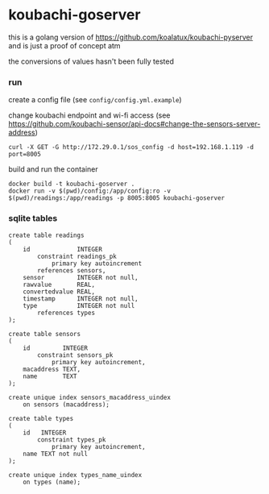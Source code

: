 # koubachi-goserver
this is a golang version of https://github.com/koalatux/koubachi-pyserver and is just a proof of concept atm

the conversions of values hasn't been fully tested

### run
create a config file (see `config/config.yml.example`)

change koubachi endpoint and wi-fi access (see https://github.com/koubachi-sensor/api-docs#change-the-sensors-server-address)
```
curl -X GET -G http://172.29.0.1/sos_config -d host=192.168.1.119 -d port=8005
```

build and run the container
```
docker build -t koubachi-goserver .
docker run -v $(pwd)/config:/app/config:ro -v $(pwd)/readings:/app/readings -p 8005:8005 koubachi-goserver
```

### sqlite tables
```
create table readings
(
    id             INTEGER
        constraint readings_pk
            primary key autoincrement
        references sensors,
    sensor         INTEGER not null,
    rawvalue       REAL,
    convertedvalue REAL,
    timestamp      INTEGER not null,
    type           INTEGER not null
        references types
);

create table sensors
(
    id         INTEGER
        constraint sensors_pk
            primary key autoincrement,
    macaddress TEXT,
    name       TEXT
);

create unique index sensors_macaddress_uindex
    on sensors (macaddress);

create table types
(
    id   INTEGER
        constraint types_pk
            primary key autoincrement,
    name TEXT not null
);

create unique index types_name_uindex
    on types (name);
```